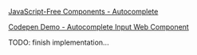 [JavaScript-Free Components - Autocomplete](https://vanillajstoolkit.com/reference/javascript-free/autocomplete/)

[Codepen Demo - Autocomplete Input Web Component](https://codepen.io/webpreneur/pen/wvgZZMB)

TODO: finish implementation...
